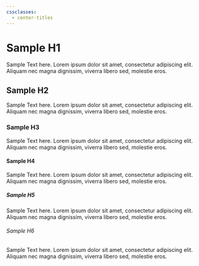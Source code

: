 ```yaml
---
cssclasses:
  - center-titles
---
```

# Sample H1
Sample Text here. Lorem ipsum dolor sit amet, consectetur adipiscing elit. Aliquam nec magna dignissim, viverra libero sed, molestie eros. 


## Sample H2
Sample Text here. Lorem ipsum dolor sit amet, consectetur adipiscing elit. Aliquam nec magna dignissim, viverra libero sed, molestie eros.
### Sample H3
Sample Text here. Lorem ipsum dolor sit amet, consectetur adipiscing elit. Aliquam nec magna dignissim, viverra libero sed, molestie eros.
#### Sample H4
Sample Text here. Lorem ipsum dolor sit amet, consectetur adipiscing elit. Aliquam nec magna dignissim, viverra libero sed, molestie eros.
##### Sample H5
Sample Text here. Lorem ipsum dolor sit amet, consectetur adipiscing elit. Aliquam nec magna dignissim, viverra libero sed, molestie eros.
###### Sample H6
Sample Text here. Lorem ipsum dolor sit amet, consectetur adipiscing elit. Aliquam nec magna dignissim, viverra libero sed, molestie eros.

